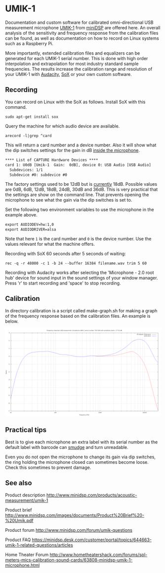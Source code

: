 # UMIK-1

Documentation and custom software for calibrated omni-directional USB measurement
microphone [UMIK-1](https://minidsp.com/products/acoustic-measurement/umik-1)
from [miniDSP](https://minidsp.com) are offered here. An overall analysis of the
sensitivity and frequency response from the calibration files can be found, as
well as documentation on how to record on Linux systems such as a Raspberry Pi.

More importantly, extended calibration files and equalizers can be generated for
each UMIK-1 serial number. This is done with high order interpolation and
extrapolation for most industry standard sample frequencies. The results
increase the calibration range and resolution of your UMIK-1 with
[Audacity](https://audacityteam.org), [SoX](http://sox.sourceforge.net) or your
own custom software.




## Recording

You can record on Linux with the SoX as follows. Install SoX with this command.

    sudo apt-get install sox

Query the machine for which audio device are available.

    arecord -l|grep ^card

This will return a card number and a device number. Also it will show what the
dip switches settings for the gain in dB
[inside the microphone](https://www.minidsp.com/forum/umik-questions/9249-umik-new-pcb-installation-question).

    **** List of CAPTURE Hardware Devices ****
    card 1: U0dB [Umik-1  Gain:  0dB], device 0: USB Audio [USB Audio]
      Subdevices: 1/1
      Subdevice #0: subdevice #0

The factory settings used to be 12dB but is
[currently](https://www.minidsp.com/forum/umik-questions/10285-umik-1-standard-factory-gain)
18dB. Possible values are 0dB, 6dB, 12dB, 18dB, 24dB, 30dB and 36dB. This is
very practical that the settings are show on the command line. That prevents
opening the microphone to see what the gain via the dip switches is set to.

Set the following two environment variables to use the microphone in the
example above.

    export AUDIODEV=hw:1,0
    export AUDIODRIVER=alsa

Note that here `1` is the card number and `0` is the device number. Use the
values relevant for what the machine offers.


Recording with SoX 60 seconds after 5 seconds of waiting:

    rec -q -r 48000 -c 1 -b 24 --buffer 16384 filename.wav trim 5 60

Recording with Audacity works after selecting the 'Microphone - 2.0 root hub' device for sound input in the sound settings of your window manager. Press 'r' to start recording and 'space' to stop recording.


Calibration
-----------
In directory calibration is a script called make-graph.sh for making a graph of the frequency response based on the calibration files. An example is below.

![](https://raw.githubusercontent.com/PanderMusubi/umik-1/master/calibration/response-7007184.png)

## Practical tips

Best is to give each microphone an extra label with its serial number as the
default label with barcode can
[smudge](https://www.minidsp.com/forum/umik-questions/11202-labels-with-serial-numbers-smudge)
and turn unreadable.

Even you do not open the microphone to change its gain via dip switches, the
ring holding the microphone closed can sometimes become loose. Check this
sometimes to prevent damage.


## See also

Product description
http://www.minidsp.com/products/acoustic-measurement/umik-1

Product brief
http://www.minidsp.com/images/documents/Product%20Brief%20-%20Umik.pdf

Product forum
http://www.minidsp.com/forum/umik-questions

Product FAQ
https://minidsp.desk.com/customer/portal/topics/644663-umik-1-related-questions/articles

Home Theater Forum
http://www.hometheatershack.com/forums/spl-meters-mics-calibration-sound-cards/63808-minidsp-umik-1-microphone.html
